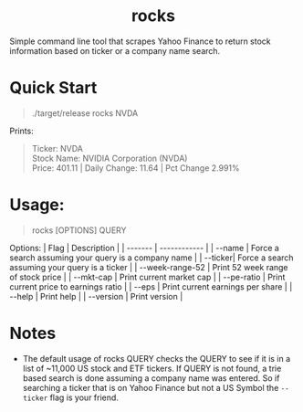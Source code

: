 # <center>rocks</center>
Simple command line tool that scrapes Yahoo Finance to return stock information based on ticker or a company name search. 

# Quick Start
> ./target/release rocks NVDA  

Prints:   

>Ticker: NVDA  
>Stock Name: NVIDIA Corporation (NVDA)  
>Price: 401.11 | Daily Change: 11.64 | Pct Change 2.991%  


# Usage:
  
>rocks [OPTIONS] QUERY

  

Options:
| Flag    |  Description |
| ------- | ------------ |
| --name  | Force a search assuming your query is a company name |
| --ticker| Force a search assuming your query is a ticker |
| --week-range-52     | Print 52 week range of stock price |
| --mkt-cap           | Print current market cap |
| --pe-ratio          | Print current price to earnings ratio |
| --eps               | Print current earnings per share |
| --help              | Print help |
| --version           | Print version |

# Notes
* The default usage of rocks QUERY checks the QUERY to see if it is in a list of ~11,000 US stock and ETF tickers. If QUERY is not found, a trie based search is done assuming a company name was entered. So if searching a ticker that is on Yahoo Finance but not a US Symbol the ```--ticker``` flag is your friend.

